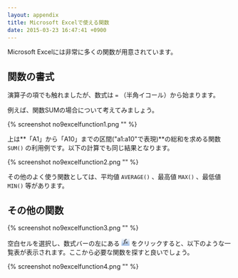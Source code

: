 ```yaml
---
layout: appendix
title: Microsoft Excelで使える関数
date: 2015-03-23 16:47:41 +0900
---
```



Microsoft Excelには非常に多くの関数が用意されています。


関数の書式
----------

演算子の項でも触れましたが、数式は `=` （半角イコール）から始まります。

例えば、関数SUMの場合について考えてみましょう。

{% screenshot no9excelfunction1.png "" %}

上は**「A1」から「A10」までの区間("a1:a10"で表現)**の総和を求める関数 `SUM()` の利用例です。以下の計算でも同じ結果となります。

{% screenshot no9excelfunction2.png "" %}

その他のよく使う関数としては、平均値 `AVERAGE()` 、最高値 `MAX()` 、最低値 `MIN()` 等があります。


その他の関数
------------

{% screenshot no9excelfunction3.png "" %}

空白セルを選択し、数式バーの左にある ![](pic/fx.png) をクリックすると、以下のような一覧表が表示されます。ここから必要な関数を探すと良いでしょう。

{% screenshot no9excelfunction4.png "" %}

